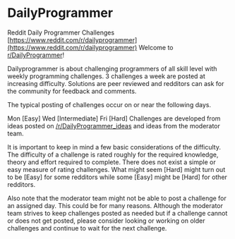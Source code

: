 # DailyProgrammer
Reddit Daily Programmer Challenges
[https://www.reddit.com/r/dailyprogrammer](https://www.reddit.com/r/dailyprogrammer)
Welcome to [r/DailyProgrammer](https://www.reddit.com/r/dailyprogrammer)!

Dailyprogrammer is about challenging programmers of all skill level with weekly programming challenges. 3 challenges a week are posted at increasing difficulty. Solutions are peer reviewed and redditors can ask for the community for feedback and comments.

The typical posting of challenges occur on or near the following days.

Mon [Easy]
Wed [Intermediate]
Fri [Hard]
Challenges are developed from ideas posted on [/r/DailyProgrammer_ideas](https://www.reddit.com/r/DailyProgrammer_ideas) and ideas from the moderator team.

It is important to keep in mind a few basic considerations of the difficulty. The difficulty of a challenge is rated roughly for the required knowledge, theory and effort required to complete. There does not exist a simple or easy measure of rating challenges. What might seem [Hard] might turn out to be [Easy] for some redditors while some [Easy] might be [Hard] for other redditors.

Also note that the moderator team might not be able to post a challenge for an assigned day. This could be for many reasons. Although the moderator team strives to keep challenges posted as needed but if a challenge cannot or does not get posted, please consider looking or working on older challenges and continue to wait for the next challenge.
